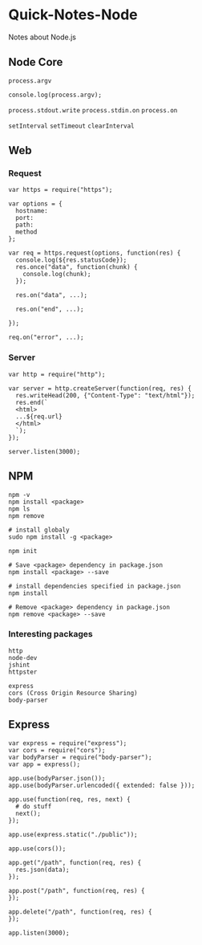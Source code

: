 # Quick-Notes-Node

Notes about Node.js

## Node Core

`process.argv`

```node
console.log(process.argv);
```

`process.stdout.write`
`process.stdin.on`
`process.on`

`setInterval`
`setTimeout`
`clearInterval`


## Web

### Request

```node
var https = require("https");

var options = {
  hostname:
  port:
  path:
  method
};

var req = https.request(options, function(res) {
  console.log(${res.statusCode});
  res.once("data", function(chunk) {
    console.log(chunk);
  });
  
  res.on("data", ...);
  
  res.on("end", ...);
  
});

req.on("error", ...);

```

### Server

```node
var http = require("http");

var server = http.createServer(function(req, res) {
  res.writeHead(200, {"Content-Type": "text/html"});
  res.end(`
  <html>
  ...${req.url}
  </html>
  `);
});

server.listen(3000);

```

## NPM

```shell
npm -v
npm install <package>
npm ls
npm remove

# install globaly
sudo npm install -g <package>
```

```
npm init

# Save <package> dependency in package.json
npm install <package> --save

# install dependencies specified in package.json
npm install

# Remove <package> dependency in package.json
npm remove <package> --save
```

### Interesting packages

```
http
node-dev
jshint
httpster

express
cors (Cross Origin Resource Sharing)
body-parser
```

## Express

```node
var express = require("express");
var cors = require("cors");
var bodyParser = require("body-parser");
var app = express();

app.use(bodyParser.json());
app.use(bodyParser.urlencoded({ extended: false }));

app.use(function(req, res, next) {
  # do stuff
  next();
});

app.use(express.static("./public"));

app.use(cors());

app.get("/path", function(req, res) {
  res.json(data);
});

app.post("/path", function(req, res) {
});

app.delete("/path", function(req, res) {
});

app.listen(3000);
```
